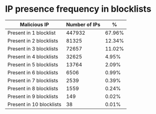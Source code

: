 # IP presence frequency in blocklists
| Malicious IP | Number of IPs | % |
|----|----|----|
| Present in 1 blocklist | 447932 | 67.96% |
| Present in 2 blocklists | 81325 | 12.34% |
| Present in 3 blocklists | 72657 | 11.02% |
| Present in 4 blocklists | 32625 | 4.95% |
| Present in 5 blocklists | 13764 | 2.09% |
| Present in 6 blocklists | 6506 | 0.99% |
| Present in 7 blocklists | 2539 | 0.39% |
| Present in 8 blocklists | 1559 | 0.24% |
| Present in 9 blocklists | 149 | 0.02% |
| Present in 10 blocklists | 38 | 0.01% |
